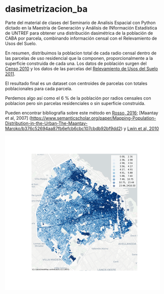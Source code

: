 # dasimetrizacion_ba
Parte del material de clases del Seminario de Analisis Espacial con Python dictado en la Maestría de Generación y Análisis de INformación Estadística de UNTREF para obtener una distribución dasimétrica de la población de CABA por parcela, combinando información censal con el Relevamiento de Usos del Suelo.

En resumen, distribuimos la poblacion total de cada radio censal dentro de las parcelas de uso residencial que la componen, proporcionalmente a la superficie construida de cada una. Los datos de población surgen del [Censo 2010](https://data.buenosaires.gob.ar/dataset/informacion-censal-por-radio) y los datos de las parcelas del [Relevamiento de Usos del Suelo 2011](https://data.buenosaires.gob.ar/dataset/relevamiento-usos-suelo).

El resultado final es un dataset con centroides de parcelas con totales poblacionales para cada parcela.

Perdemos algo así como el 6 % de la población por radios censales con poblacion pero sin parcelas residenciales o sin superficie construida.

Pueden encontrar bibliografía sobre este método en [Rosso, 2016](http://igeopat.org/parrafosgeograficos/images/RevistasPG/2016_V15_1/25-7.pdf); [Maantay et al, 2007] (https://www.semanticscholar.org/paper/Mapping-Population-Distribution-in-the-Urban-The-Maantay-Maroko/b376c52694aa87fb6efcb6cbc107cbdb92bf9dd2) y [Lwin et al, 2010](https://creativecity.gscc.osaka-cu.ac.jp/IJG/article/view/500)

![mapa](mapa.png)
